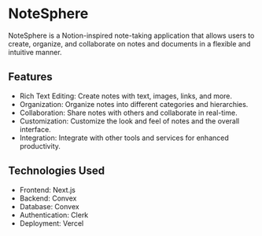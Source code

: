 # NoteSphere

NoteSphere is a Notion-inspired note-taking application that allows users to create, organize, and collaborate on notes and documents in a flexible and intuitive manner.

## Features

- Rich Text Editing: Create notes with text, images, links, and more.
- Organization: Organize notes into different categories and hierarchies.
- Collaboration: Share notes with others and collaborate in real-time.
- Customization: Customize the look and feel of notes and the overall interface.
- Integration: Integrate with other tools and services for enhanced productivity.

## Technologies Used

- Frontend: Next.js
- Backend: Convex
- Database: Convex
- Authentication: Clerk
- Deployment: Vercel 
